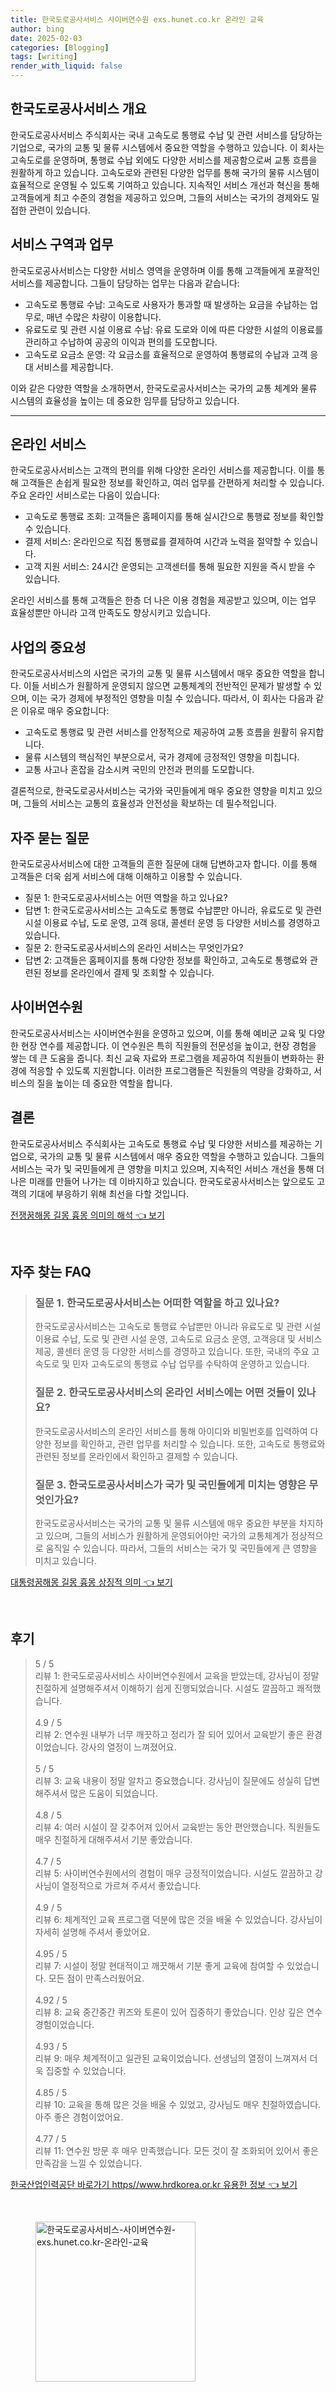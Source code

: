 ```yaml
---
title: 한국도로공사서비스 사이버연수원 exs.hunet.co.kr 온라인 교육
author: bing
date: 2025-02-03
categories: [Blogging]
tags: [writing]
render_with_liquid: false
---
```



<h2 id='한국도로공사서비스_개요'>한국도로공사서비스 개요</h2>

<p>한국도로공사서비스 주식회사는 국내 고속도로 통행료 수납 및 관련 서비스를 담당하는 기업으로, 국가의 교통 및 물류 시스템에서 중요한 역할을 수행하고 있습니다. 이 회사는 고속도로를 운영하며, 통행료 수납 외에도 다양한 서비스를 제공함으로써 교통 흐름을 원활하게 하고 있습니다. 고속도로와 관련된 다양한 업무를 통해 국가의 물류 시스템이 효율적으로 운영될 수 있도록 기여하고 있습니다. 지속적인 서비스 개선과 혁신을 통해 고객들에게 최고 수준의 경험을 제공하고 있으며, 그들의 서비스는 국가의 경제와도 밀접한 관련이 있습니다.</p>

<h2 id='서비스_구역과_업무'>서비스 구역과 업무</h2>

<p>한국도로공사서비스는 다양한 서비스 영역을 운영하며 이를 통해 고객들에게 포괄적인 서비스를 제공합니다. 그들이 담당하는 업무는 다음과 같습니다:</p>

<ul>
    <li>고속도로 통행료 수납: 고속도로 사용자가 통과할 때 발생하는 요금을 수납하는 업무로, 매년 수많은 차량이 이용합니다.</li>
    <li>유료도로 및 관련 시설 이용료 수납: 유료 도로와 이에 따른 다양한 시설의 이용료를 관리하고 수납하여 공공의 이익과 편의를 도모합니다.</li>
    <li>고속도로 요금소 운영: 각 요금소를 효율적으로 운영하여 통행료의 수납과 고객 응대 서비스를 제공합니다.</li>
</ul>

<p>이와 같은 다양한 역할을 소개하면서, 한국도로공사서비스는 국가의 교통 체계와 물류 시스템의 효율성을 높이는 데 중요한 임무를 담당하고 있습니다.</p>

<hr />

<h2 id='온라인_서비스'>온라인 서비스</h2>

<p>한국도로공사서비스는 고객의 편의를 위해 다양한 온라인 서비스를 제공합니다. 이를 통해 고객들은 손쉽게 필요한 정보를 확인하고, 여러 업무를 간편하게 처리할 수 있습니다. 주요 온라인 서비스로는 다음이 있습니다:</p>

<ul>
    <li>고속도로 통행료 조회: 고객들은 홈페이지를 통해 실시간으로 통행료 정보를 확인할 수 있습니다.</li>
    <li>결제 서비스: 온라인으로 직접 통행료를 결제하여 시간과 노력을 절약할 수 있습니다.</li>
    <li>고객 지원 서비스: 24시간 운영되는 고객센터를 통해 필요한 지원을 즉시 받을 수 있습니다.</li>
</ul>

<p>온라인 서비스를 통해 고객들은 한층 더 나은 이용 경험을 제공받고 있으며, 이는 업무 효율성뿐만 아니라 고객 만족도도 향상시키고 있습니다.</p>

<h2 id='사업의_중요성'>사업의 중요성</h2>

<p>한국도로공사서비스의 사업은 국가의 교통 및 물류 시스템에서 매우 중요한 역할을 합니다. 이들 서비스가 원활하게 운영되지 않으면 교통체계의 전반적인 문제가 발생할 수 있으며, 이는 국가 경제에 부정적인 영향을 미칠 수 있습니다. 따라서, 이 회사는 다음과 같은 이유로 매우 중요합니다:</p>

<ul>
    <li>고속도로 통행료 및 관련 서비스를 안정적으로 제공하여 교통 흐름을 원활히 유지합니다.</li>
    <li>물류 시스템의 핵심적인 부분으로서, 국가 경제에 긍정적인 영향을 미칩니다.</li>
    <li>교통 사고나 혼잡을 감소시켜 국민의 안전과 편의를 도모합니다.</li>
</ul>

<p>결론적으로, 한국도로공사서비스는 국가와 국민들에게 매우 중요한 영향을 미치고 있으며, 그들의 서비스는 교통의 효율성과 안전성을 확보하는 데 필수적입니다.</p>

<h2 id='자주_묻는_질문'>자주 묻는 질문</h2>

<p>한국도로공사서비스에 대한 고객들의 흔한 질문에 대해 답변하고자 합니다. 이를 통해 고객들은 더욱 쉽게 서비스에 대해 이해하고 이용할 수 있습니다.</p>

<ul>
    <li>질문 1: 한국도로공사서비스는 어떤 역할을 하고 있나요?</li>
    <li>답변 1: 한국도로공사서비스는 고속도로 통행료 수납뿐만 아니라, 유료도로 및 관련 시설 이용료 수납, 도로 운영, 고객 응대, 콜센터 운영 등 다양한 서비스를 경영하고 있습니다.</li>
    <li>질문 2: 한국도로공사서비스의 온라인 서비스는 무엇인가요?</li>
    <li>답변 2: 고객들은 홈페이지를 통해 다양한 정보를 확인하고, 고속도로 통행료와 관련된 정보를 온라인에서 결제 및 조회할 수 있습니다.</li>
</ul>

<h2 id='사이버연수원'>사이버연수원</h2>

<p>한국도로공사서비스는 사이버연수원을 운영하고 있으며, 이를 통해 예비군 교육 및 다양한 현장 연수를 제공합니다. 이 연수원은 특히 직원들의 전문성을 높이고, 현장 경험을 쌓는 데 큰 도움을 줍니다. 최신 교육 자료와 프로그램을 제공하여 직원들이 변화하는 환경에 적응할 수 있도록 지원합니다. 이러한 프로그램들은 직원들의 역량을 강화하고, 서비스의 질을 높이는 데 중요한 역할을 합니다.</p>

<h2 id='결론'>결론</h2>

<p>한국도로공사서비스 주식회사는 고속도로 통행료 수납 및 다양한 서비스를 제공하는 기업으로, 국가의 교통 및 물류 시스템에서 매우 중요한 역할을 수행하고 있습니다. 그들의 서비스는 국가 및 국민들에게 큰 영향을 미치고 있으며, 지속적인 서비스 개선을 통해 더 나은 미래를 만들어 나가는 데 이바지하고 있습니다. 한국도로공사서비스는 앞으로도 고객의 기대에 부응하기 위해 최선을 다할 것입니다.</p>


<p><a class="click-button" title="전쟁꿈해몽 길몽 흉몽 의미의 해석" href="https://blackassets.github.io/posts/%EC%A0%84%EC%9F%81%EA%BF%88%ED%95%B4%EB%AA%BD-%EA%B8%B8%EB%AA%BD-%ED%9D%89%EB%AA%BD-%EC%9D%98%EB%AF%B8%EC%9D%98-%ED%95%B4%EC%84%9D/" rel="dofollow">전쟁꿈해몽 길몽 흉몽 의미의 해석 👈 보기</a></p><br>
<h2 id='자주_찾는_FAQ'>자주 찾는 FAQ</h2>
<div itemscope="" itemtype="https://schema.org/FAQPage"> 
<blockquote> 
<div itemscope="" itemprop="mainEntity" itemtype="https://schema.org/Question"> 
<h3 itemprop="name">질문 1. 한국도로공사서비스는 어떠한 역할을 하고 있나요?</h3> 
<div itemscope="" itemprop="acceptedAnswer" itemtype="https://schema.org/Answer"> 
<span itemprop="text"> 
<p>한국도로공사서비스는 고속도로 통행료 수납뿐만 아니라 유료도로 및 관련 시설 이용료 수납, 도로 및 관련 시설 운영, 고속도로 요금소 운영, 고객응대 및 서비스 제공, 콜센터 운영 등 다양한 서비스를 경영하고 있습니다. 또한, 국내의 주요 고속도로 및 민자 고속도로의 통행료 수납 업무를 수탁하여 운영하고 있습니다.</p> 
</span> 
</div> 
</div> 

<div itemscope="" itemprop="mainEntity" itemtype="https://schema.org/Question"> 
<h3 itemprop="name">질문 2. 한국도로공사서비스의 온라인 서비스에는 어떤 것들이 있나요?</h3> 
<div itemscope="" itemprop="acceptedAnswer" itemtype="https://schema.org/Answer"> 
<span itemprop="text"> 
<p>한국도로공사서비스의 온라인 서비스를 통해 아이디와 비밀번호를 입력하여 다양한 정보를 확인하고, 관련 업무를 처리할 수 있습니다. 또한, 고속도로 통행료와 관련된 정보를 온라인에서 확인하고 결제할 수 있습니다.</p> 
</span> 
</div> 
</div> 

<div itemscope="" itemprop="mainEntity" itemtype="https://schema.org/Question"> 
<h3 itemprop="name">질문 3. 한국도로공사서비스가 국가 및 국민들에게 미치는 영향은 무엇인가요?</h3> 
<div itemscope="" itemprop="acceptedAnswer" itemtype="https://schema.org/Answer"> 
<span itemprop="text"> 
<p>한국도로공사서비스는 국가의 교통 및 물류 시스템에 매우 중요한 부분을 차지하고 있으며, 그들의 서비스가 원활하게 운영되어야만 국가의 교통체계가 정상적으로 움직일 수 있습니다. 따라서, 그들의 서비스는 국가 및 국민들에게 큰 영향을 미치고 있습니다.</p> 
</span> 
</div> 
</div> 
</blockquote> 
</div>
<p><a class="click-button" title="대통령꿈해몽 길몽 흉몽 상징적 의미" href="https://blackassets.github.io/posts/%EB%8C%80%ED%86%B5%EB%A0%B9%EA%BF%88%ED%95%B4%EB%AA%BD-%EA%B8%B8%EB%AA%BD-%ED%9D%89%EB%AA%BD-%EC%83%81%EC%A7%95%EC%A0%81-%EC%9D%98%EB%AF%B8/" rel="dofollow">대통령꿈해몽 길몽 흉몽 상징적 의미 👈 보기</a></p><br>
<h2 id='후기'>후기</h2>
<div itemscope itemtype="https://schema.org/Product">
  <blockquote>
  <div itemprop="review" itemscope itemtype="https://schema.org/Review">
      <div itemprop="reviewRating" itemscope itemtype="https://schema.org/Rating"> <span itemprop="ratingValue">5</span> / <span itemprop="bestRating">5</span> </div>
      <span itemprop="reviewBody">리뷰 1: 한국도로공사서비스 사이버연수원에서 교육을 받았는데, 강사님이 정말 친절하게 설명해주셔서 이해하기 쉽게 진행되었습니다. 시설도 깔끔하고 쾌적했습니다.</span>
  </div>
  <br>
  <div itemprop="review" itemscope itemtype="https://schema.org/Review">
      <div itemprop="reviewRating" itemscope itemtype="https://schema.org/Rating"> <span itemprop="ratingValue">4.9</span> / <span itemprop="bestRating">5</span> </div>
      <span itemprop="reviewBody">리뷰 2: 연수원 내부가 너무 깨끗하고 정리가 잘 되어 있어서 교육받기 좋은 환경이었습니다. 강사의 열정이 느껴졌어요.</span>
  </div>
  <br>
  <div itemprop="review" itemscope itemtype="https://schema.org/Review">
      <div itemprop="reviewRating" itemscope itemtype="https://schema.org/Rating"> <span itemprop="ratingValue">5</span> / <span itemprop="bestRating">5</span> </div>
      <span itemprop="reviewBody">리뷰 3: 교육 내용이 정말 알차고 중요했습니다. 강사님이 질문에도 성실히 답변해주셔서 많은 도움이 되었습니다.</span>
  </div>
  <br>
  <div itemprop="review" itemscope itemtype="https://schema.org/Review">
      <div itemprop="reviewRating" itemscope itemtype="https://schema.org/Rating"> <span itemprop="ratingValue">4.8</span> / <span itemprop="bestRating">5</span> </div>
      <span itemprop="reviewBody">리뷰 4: 여러 시설이 잘 갖추어져 있어서 교육받는 동안 편안했습니다. 직원들도 매우 친절하게 대해주셔서 기분 좋았습니다.</span>
  </div>
  <br>
  <div itemprop="review" itemscope itemtype="https://schema.org/Review">
      <div itemprop="reviewRating" itemscope itemtype="https://schema.org/Rating"> <span itemprop="ratingValue">4.7</span> / <span itemprop="bestRating">5</span> </div>
      <span itemprop="reviewBody">리뷰 5: 사이버연수원에서의 경험이 매우 긍정적이었습니다. 시설도 깔끔하고 강사님이 열정적으로 가르쳐 주셔서 좋았습니다.</span>
  </div>
  <br>
  <div itemprop="review" itemscope itemtype="https://schema.org/Review">
      <div itemprop="reviewRating" itemscope itemtype="https://schema.org/Rating"> <span itemprop="ratingValue">4.9</span> / <span itemprop="bestRating">5</span> </div>
      <span itemprop="reviewBody">리뷰 6: 체계적인 교육 프로그램 덕분에 많은 것을 배울 수 있었습니다. 강사님이 자세히 설명해 주셔서 좋았어요.</span>
  </div>
  <br>
  <div itemprop="review" itemscope itemtype="https://schema.org/Review">
      <div itemprop="reviewRating" itemscope itemtype="https://schema.org/Rating"> <span itemprop="ratingValue">4.95</span> / <span itemprop="bestRating">5</span> </div>
      <span itemprop="reviewBody">리뷰 7: 시설이 정말 현대적이고 깨끗해서 기분 좋게 교육에 참여할 수 있었습니다. 모든 점이 만족스러웠어요.</span>
  </div>
  <br>
  <div itemprop="review" itemscope itemtype="https://schema.org/Review">
      <div itemprop="reviewRating" itemscope itemtype="https://schema.org/Rating"> <span itemprop="ratingValue">4.92</span> / <span itemprop="bestRating">5</span> </div>
      <span itemprop="reviewBody">리뷰 8: 교육 중간중간 퀴즈와 토론이 있어 집중하기 좋았습니다. 인상 깊은 연수 경험이었습니다.</span>
  </div>
  <br>
  <div itemprop="review" itemscope itemtype="https://schema.org/Review">
      <div itemprop="reviewRating" itemscope itemtype="https://schema.org/Rating"> <span itemprop="ratingValue">4.93</span> / <span itemprop="bestRating">5</span> </div>
      <span itemprop="reviewBody">리뷰 9: 매우 체계적이고 일관된 교육이었습니다. 선생님의 열정이 느껴져서 더욱 집중할 수 있었습니다.</span>
  </div>
  <br>
  <div itemprop="review" itemscope itemtype="https://schema.org/Review">
      <div itemprop="reviewRating" itemscope itemtype="https://schema.org/Rating"> <span itemprop="ratingValue">4.85</span> / <span itemprop="bestRating">5</span> </div>
      <span itemprop="reviewBody">리뷰 10: 교육을 통해 많은 것을 배울 수 있었고, 강사님도 매우 친절하였습니다. 아주 좋은 경험이었어요.</span>
  </div>
  <br>
  <div itemprop="review" itemscope itemtype="https://schema.org/Review">
      <div itemprop="reviewRating" itemscope itemtype="https://schema.org/Rating"> <span itemprop="ratingValue">4.77</span> / <span itemprop="bestRating">5</span> </div>
      <span itemprop="reviewBody">리뷰 11: 연수원 방문 후 매우 만족했습니다. 모든 것이 잘 조화되어 있어서 좋은 만족감을 느낄 수 있었습니다.</span>
  </div>
  </blockquote>
</div>
<p><a class="click-button" title="한국산업인력공단 바로가기 https//www.hrdkorea.or.kr 유용한 정보" href="https://blackassets.github.io/posts/%ED%95%9C%EA%B5%AD%EC%82%B0%EC%97%85%EC%9D%B8%EB%A0%A5%EA%B3%B5%EB%8B%A8-%EB%B0%94%EB%A1%9C%EA%B0%80%EA%B8%B0-httpswww.hrdkorea.or.kr-%EC%9C%A0%EC%9A%A9%ED%95%9C-%EC%A0%95%EB%B3%B4/" rel="dofollow">한국산업인력공단 바로가기 https//www.hrdkorea.or.kr 유용한 정보 👈 보기</a></p><br>
<figure class="image"><img src="https://blackassets.github.io/assets/img/thumbnail/한국도로공사서비스-사이버연수원-exs.hunet.co.kr-온라인-교육.webp" alt="한국도로공사서비스-사이버연수원-exs.hunet.co.kr-온라인-교육" width="256" height="256"></figure>